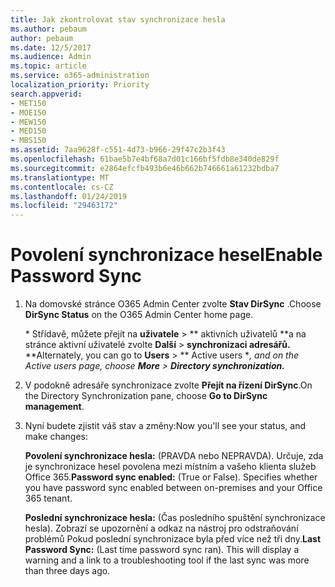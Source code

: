 ```yaml
---
title: Jak zkontrolovat stav synchronizace hesla
ms.author: pebaum
author: pebaum
ms.date: 12/5/2017
ms.audience: Admin
ms.topic: article
ms.service: o365-administration
localization_priority: Priority
search.appverid:
- MET150
- MOE150
- MEW150
- MED150
- MBS150
ms.assetid: 7aa9628f-c551-4d73-b966-29f47c2b3f43
ms.openlocfilehash: 61bae5b7e4bf68a7d01c166bf5fdb8e340de829f
ms.sourcegitcommit: e2864efcfb493b6e46b662b746661a61232bdba7
ms.translationtype: MT
ms.contentlocale: cs-CZ
ms.lasthandoff: 01/24/2019
ms.locfileid: "29463172"
---
```

# <a name="enable-password-sync"></a><span data-ttu-id="5d024-102">Povolení synchronizace hesel</span><span class="sxs-lookup"><span data-stu-id="5d024-102">Enable Password Sync</span></span>

1.  <span data-ttu-id="5d024-103">Na domovské stránce O365 Admin Center zvolte **Stav DirSync** .</span><span class="sxs-lookup"><span data-stu-id="5d024-103">Choose **DirSync Status** on the O365 Admin Center home page.</span></span> 
    
     <span data-ttu-id="5d024-104">\* Střídavě, můžete přejít na **uživatele** \> \*\* aktivních uživatelů \*\*a na stránce aktivní uživatelé zvolte **Další** \> **synchronizaci adresářů.** \*</span><span class="sxs-lookup"><span data-stu-id="5d024-104">\*Alternately, you can go to **Users** \> \*\* Active users \**, and on the Active users page, choose **More** \> **Directory synchronization.***</span></span> 
    
2. <span data-ttu-id="5d024-105">V podokně adresáře synchronizace zvolte **Přejít na řízení DirSync**.</span><span class="sxs-lookup"><span data-stu-id="5d024-105">On the Directory Synchronization pane, choose **Go to DirSync management**.</span></span> 
    
3. <span data-ttu-id="5d024-106">Nyní budete zjistit váš stav a změny:</span><span class="sxs-lookup"><span data-stu-id="5d024-106">Now you'll see your status, and make changes:</span></span>
    
    <span data-ttu-id="5d024-p101">**Povolení synchronizace hesla:** (PRAVDA nebo NEPRAVDA). Určuje, zda je synchronizace hesel povolena mezi místním a vašeho klienta služeb Office 365.</span><span class="sxs-lookup"><span data-stu-id="5d024-p101">**Password sync enabled:** (True or False). Specifies whether you have password sync enabled between on-premises and your Office 365 tenant.</span></span> 
    
    <span data-ttu-id="5d024-p102">**Poslední synchronizace hesla:** (Čas posledního spuštění synchronizace hesla). Zobrazí se upozornění a odkaz na nástroj pro odstraňování problémů Pokud poslední synchronizace byla před více než tři dny.</span><span class="sxs-lookup"><span data-stu-id="5d024-p102">**Last Password Sync:** (Last time password sync ran). This will display a warning and a link to a troubleshooting tool if the last sync was more than three days ago.</span></span> 
    

